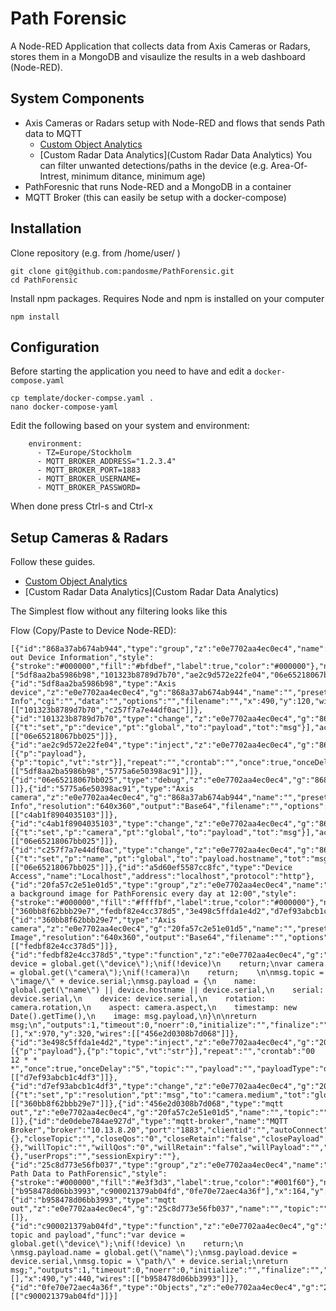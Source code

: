 # Path Forensic
A Node-RED Application that collects data from Axis Cameras or Radars, stores them in a MongoDB and visaulize the results in a web dashboard (Node-RED).

## System Components
* Axis Cameras or Radars setup with Node-RED and flows that sends Path data to MQTT
  - [Custom Object Analytics](https://pandosme.github.io/node-red/2024/04/13/Customized-Object-Analytics.html)
  - [Custom Radar Data Analytics](Custom Radar Data Analytics)
  You can filter unwanted detections/paths in the device (e.g. Area-Of-Intrest, minimum ditance, minimum age)
* PathForesnic that runs Node-RED and a MongoDB in a container
* MQTT Broker (this can easily be setup with a docker-compose)

## Installation
Clone repository (e.g. from /home/user/ )
```
git clone git@github.com:pandosme/PathForensic.git
cd PathForensic
```
Install npm packages. 
Requires Node and npm is installed on your computer
```
npm install
```

## Configuration
Before starting the application you need to have and edit a ```docker-compose.yaml```
```
cp template/docker-compse.yaml .
nano docker-compose-yaml
```
Edit the following based on your system and environment:
```
    environment:
      - TZ=Europe/Stockholm
      - MQTT_BROKER_ADDRESS="1.2.3.4"
      - MQTT_BROKER_PORT=1883
      - MQTT_BROKER_USERNAME=
      - MQTT_BROKER_PASSWORD=
```
When done press Ctrl-s and Ctrl-x

## Setup Cameras & Radars
Follow these guides.
  - [Custom Object Analytics](https://pandosme.github.io/node-red/2024/04/13/Customized-Object-Analytics.html)
  - [Custom Radar Data Analytics](Custom Radar Data Analytics)

The Simplest flow without any filtering looks like this

Flow (Copy/Paste to Device Node-RED):
```
[{"id":"868a37ab674ab944","type":"group","z":"e0e7702aa4ec0ec4","name":"Read out Device Information","style":{"stroke":"#000000","fill":"#bfdbef","label":true,"color":"#000000"},"nodes":["5df8aa2ba5986b98","101323b8789d7b70","ae2c9d572e22fe04","06e65218067bb025","5775a6e50398ac91","c4ab1f8904035103","c257f7a7e44df0ac"],"x":164,"y":79,"w":862,"h":162},{"id":"5df8aa2ba5986b98","type":"Axis device","z":"e0e7702aa4ec0ec4","g":"868a37ab674ab944","name":"","preset":"a5d60ef5587cc8fc","action":"Device Info","cgi":"","data":"","options":"","filename":"","x":490,"y":120,"wires":[["101323b8789d7b70","c257f7a7e44df0ac"]]},{"id":"101323b8789d7b70","type":"change","z":"e0e7702aa4ec0ec4","g":"868a37ab674ab944","name":"","rules":[{"t":"set","p":"device","pt":"global","to":"payload","tot":"msg"}],"action":"","property":"","from":"","to":"","reg":false,"x":700,"y":120,"wires":[["06e65218067bb025"]]},{"id":"ae2c9d572e22fe04","type":"inject","z":"e0e7702aa4ec0ec4","g":"868a37ab674ab944","name":"","props":[{"p":"payload"},{"p":"topic","vt":"str"}],"repeat":"","crontab":"","once":true,"onceDelay":0.1,"topic":"","payload":"","payloadType":"date","x":280,"y":120,"wires":[["5df8aa2ba5986b98","5775a6e50398ac91"]]},{"id":"06e65218067bb025","type":"debug","z":"e0e7702aa4ec0ec4","g":"868a37ab674ab944","name":"Device","active":true,"tosidebar":true,"console":false,"tostatus":false,"complete":"payload","targetType":"msg","statusVal":"","statusType":"auto","x":930,"y":120,"wires":[]},{"id":"5775a6e50398ac91","type":"Axis camera","z":"e0e7702aa4ec0ec4","g":"868a37ab674ab944","name":"","preset":"a5d60ef5587cc8fc","action":"Camera Info","resolution":"640x360","output":"Base64","filename":"","options":"","data":"","x":490,"y":200,"wires":[["c4ab1f8904035103"]]},{"id":"c4ab1f8904035103","type":"change","z":"e0e7702aa4ec0ec4","g":"868a37ab674ab944","name":"","rules":[{"t":"set","p":"camera","pt":"global","to":"payload","tot":"msg"}],"action":"","property":"","from":"","to":"","reg":false,"x":710,"y":200,"wires":[["06e65218067bb025"]]},{"id":"c257f7a7e44df0ac","type":"change","z":"e0e7702aa4ec0ec4","g":"868a37ab674ab944","name":"","rules":[{"t":"set","p":"name","pt":"global","to":"payload.hostname","tot":"msg"}],"action":"","property":"","from":"","to":"","reg":false,"x":700,"y":160,"wires":[["06e65218067bb025"]]},{"id":"a5d60ef5587cc8fc","type":"Device Access","name":"Localhost","address":"localhost","protocol":"http"},{"id":"20fa57c2e51e01d5","type":"group","z":"e0e7702aa4ec0ec4","name":"Update a background image for PathForensic every day at 12:00","style":{"stroke":"#000000","fill":"#ffffbf","label":true,"color":"#000000"},"nodes":["360bb8f62bbb29e7","fedbf82e4cc378d5","3e498c5ffda1e4d2","d7ef93abcb1c4df3","456e2d0308b7d068"],"x":164,"y":279,"w":1072,"h":82},{"id":"360bb8f62bbb29e7","type":"Axis camera","z":"e0e7702aa4ec0ec4","g":"20fa57c2e51e01d5","name":"","preset":"a5d60ef5587cc8fc","action":"JPEG Image","resolution":"640x360","output":"Base64","filename":"","options":"","data":"","x":720,"y":320,"wires":[["fedbf82e4cc378d5"]]},{"id":"fedbf82e4cc378d5","type":"function","z":"e0e7702aa4ec0ec4","g":"20fa57c2e51e01d5","name":"image/SERIAL","func":"var device = global.get(\"device\");\nif(!device)\n    return;\nvar camera = global.get(\"camera\");\nif(!camera)\n    return;    \n\nmsg.topic = \"image/\" + device.serial;\nmsg.payload = {\n    name: global.get(\"name\") || device.hostname || device.serial,\n    serial: device.serial,\n    device: device.serial,\n    rotation: camera.rotation,\n    aspect: camera.aspect,\n    timestamp: new Date().getTime(),\n    image: msg.payload,\n}\n\nreturn msg;\n","outputs":1,"timeout":0,"noerr":0,"initialize":"","finalize":"","libs":[],"x":970,"y":320,"wires":[["456e2d0308b7d068"]]},{"id":"3e498c5ffda1e4d2","type":"inject","z":"e0e7702aa4ec0ec4","g":"20fa57c2e51e01d5","name":"","props":[{"p":"payload"},{"p":"topic","vt":"str"}],"repeat":"","crontab":"00 12 * * *","once":true,"onceDelay":"5","topic":"","payload":"","payloadType":"date","x":280,"y":320,"wires":[["d7ef93abcb1c4df3"]]},{"id":"d7ef93abcb1c4df3","type":"change","z":"e0e7702aa4ec0ec4","g":"20fa57c2e51e01d5","name":"","rules":[{"t":"set","p":"resolution","pt":"msg","to":"camera.medium","tot":"global"}],"action":"","property":"","from":"","to":"","reg":false,"x":500,"y":320,"wires":[["360bb8f62bbb29e7"]]},{"id":"456e2d0308b7d068","type":"mqtt out","z":"e0e7702aa4ec0ec4","g":"20fa57c2e51e01d5","name":"","topic":"","qos":"","retain":"","respTopic":"","contentType":"","userProps":"","correl":"","expiry":"","broker":"de0debe784ae927d","x":1160,"y":320,"wires":[]},{"id":"de0debe784ae927d","type":"mqtt-broker","name":"MQTT Broker","broker":"10.13.8.20","port":"1883","clientid":"","autoConnect":true,"usetls":false,"protocolVersion":"4","keepalive":"60","cleansession":true,"autoUnsubscribe":true,"birthTopic":"","birthQos":"0","birthRetain":"false","birthPayload":"","birthMsg":{},"closeTopic":"","closeQos":"0","closeRetain":"false","closePayload":"","closeMsg":{},"willTopic":"","willQos":"0","willRetain":"false","willPayload":"","willMsg":{},"userProps":"","sessionExpiry":""},{"id":"25c8d773e56fb037","type":"group","z":"e0e7702aa4ec0ec4","name":"Publish Path Data to PathForensic","style":{"stroke":"#000000","fill":"#e3f3d3","label":true,"color":"#001f60"},"nodes":["b958478d06bb3993","c900021379ab04fd","0fe70e72aec4a36f"],"x":164,"y":399,"w":602,"h":82},{"id":"b958478d06bb3993","type":"mqtt out","z":"e0e7702aa4ec0ec4","g":"25c8d773e56fb037","name":"","topic":"","qos":"","retain":"","respTopic":"","contentType":"","userProps":"","correl":"","expiry":"","broker":"de0debe784ae927d","x":690,"y":440,"wires":[]},{"id":"c900021379ab04fd","type":"function","z":"e0e7702aa4ec0ec4","g":"25c8d773e56fb037","name":"Format topic and payload","func":"var device = global.get(\"device\");\nif(!device) \n    return;\n    \nmsg.payload.name = global.get(\"name\");\nmsg.payload.device = device.serial,\nmsg.topic = \"path/\" + device.serial;\nreturn msg;","outputs":1,"timeout":0,"noerr":0,"initialize":"","finalize":"","libs":[],"x":490,"y":440,"wires":[["b958478d06bb3993"]]},{"id":"0fe70e72aec4a36f","type":"Objects","z":"e0e7702aa4ec0ec4","g":"25c8d773e56fb037","version":"2","output":"3","classFilter":"-1","confidence":"40","rotation":"0","cog":"0","predictions":"0","attributes":"50","idle":"0","x":270,"y":440,"wires":[["c900021379ab04fd"]]}]
```
